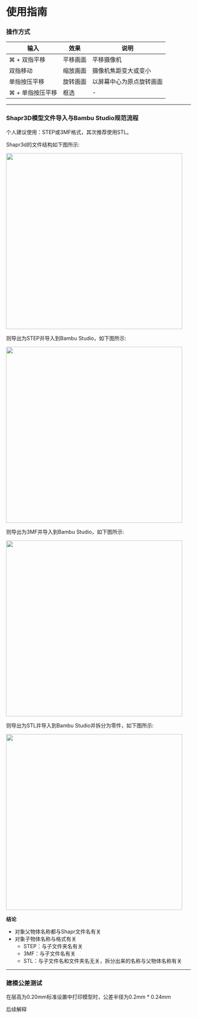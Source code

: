 # 使用指南

### 操作方式

| 输入  | 效果  | 说明  |
| --- | --- | --- |
| ⌘ + 双指平移 | 平移画面 | 平移摄像机 |
| 双指移动 | 缩放画面 | 摄像机焦距变大或变小 |
| 单指按压平移 | 旋转画面 | 以屏幕中心为原点旋转画面 |
| ⌘ + 单指按压平移 | 框选  | -   |

---

### Shapr3D模型文件导入与Bambu Studio规范流程

个人建议使用：STEP或3MF格式，其次推荐使用STL。

Shapr3d的文件结构如下图所示:

<img src="https://github.com/JpHoooo/3DPrint/assets/42137140/2dd44f91-7576-44e8-929a-563f6c30dedd" width="480px">

则导出为STEP并导入到Bambu Studio，如下图所示:

<img src="https://github.com/JpHoooo/3DPrint/assets/42137140/ef224344-3a08-4400-be80-e468a15d6524" width="480px">

则导出为3MF并导入到Bambu Studio，如下图所示:

<img src="https://github.com/JpHoooo/3DPrint/assets/42137140/be8122b8-653c-45d9-be27-33edbe9544b5" width="480px">

则导出为STL并导入到Bambu Studio并拆分为零件，如下图所示:

<img src="https://github.com/JpHoooo/3DPrint/assets/42137140/55f62567-ff68-42a6-a1ba-35b3d8169044" width="480px">

**结论**
* 对象父物体名称都与Shapr文件名有关
* 对象子物体名称与格式有关
  - STEP：与子文件夹名有关
  - 3MF：与子文件名有关
  - STL：与子文件名和文件夹名无关，拆分出来的名称与父物体名称有关

---

### 建模公差测试

在层高为0.20mm标准设置中打印模型时，公差半径为0.2mm * 0.24mm

后续解释
